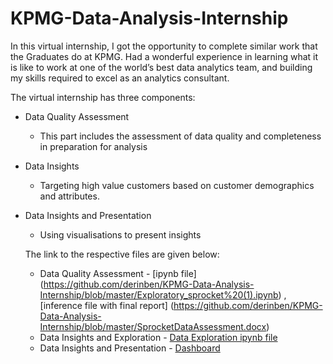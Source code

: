 # KPMG-Data-Analysis-Internship
In this virtual internship, I got the opportunity to complete similar work that the Graduates do at KPMG. Had a wonderful experience in learning what it is like to work at one of the world’s best data analytics team, and building my skills required to excel as an analytics consultant.

The virtual internship has three components:
* Data Quality Assessment
  * This part includes the assessment of data quality and completeness in preparation for analysis
  
* Data Insights
  * Targeting high value customers based on customer demographics and attributes.

* Data Insights and Presentation
  * Using visualisations to present insights
  
  
  The link to the respective files are given below:
    * Data Quality Assessment - [ipynb file] (https://github.com/derinben/KPMG-Data-Analysis-Internship/blob/master/Exploratory_sprocket%20(1).ipynb) , [inference file with final report] (https://github.com/derinben/KPMG-Data-Analysis-Internship/blob/master/SprocketDataAssessment.docx)
    * Data Insights and Exploration - [Data Exploration ipynb file](https://github.com/derinben/KPMG-Data-Analysis-Internship/blob/master/Exploratory_sprocket%20(1).ipynb)
    * Data Insights and Presentation - [Dashboard](http://github.com)
